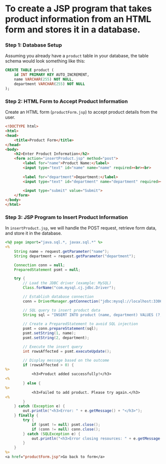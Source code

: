 # **To create a JSP program that takes product information from an HTML form and stores it in a database.**

### **Step 1: Database Setup**

Assuming you already have a `product` table in your database, the table schema would look something like this:

```sql
CREATE TABLE product (
    id INT PRIMARY KEY AUTO_INCREMENT,
    name VARCHAR(255) NOT NULL,
    department VARCHAR(255) NOT NULL
);
```

### **Step 2: HTML Form to Accept Product Information**

Create an HTML form (`productForm.jsp`) to accept product details from the user.

```html
<!DOCTYPE html>
<html>
<head>
    <title>Product Form</title>
</head>
<body>
    <h2>Enter Product Information</h2>
    <form action="insertProduct.jsp" method="post">
        <label for="name">Product Name:</label>
        <input type="text" id="name" name="name" required><br><br>
        
        <label for="department">Department:</label>
        <input type="text" id="department" name="department" required><br><br>
        
        <input type="submit" value="Submit">
    </form>
</body>
</html>
```

### **Step 3: JSP Program to Insert Product Information**

In `insertProduct.jsp`, we will handle the POST request, retrieve form data, and store it in the database.

```jsp
<%@ page import="java.sql.*, javax.sql.*" %>
<%
    String name = request.getParameter("name");
    String department = request.getParameter("department");

    Connection conn = null;
    PreparedStatement psmt = null;

    try {
        // Load the JDBC driver (example: MySQL)
        Class.forName("com.mysql.cj.jdbc.Driver");

        // Establish database connection
        conn = DriverManager.getConnection("jdbc:mysql://localhost:3306/your_database_name", "root", "password");

        // SQL query to insert product data
        String sql = "INSERT INTO product (name, department) VALUES (?, ?)";
        
        // Create a PreparedStatement to avoid SQL injection
        psmt = conn.prepareStatement(sql);
        psmt.setString(1, name);
        psmt.setString(2, department);

        // Execute the insert query
        int rowsAffected = psmt.executeUpdate();

        // Display message based on the outcome
        if (rowsAffected > 0) {
%>
            <h3>Product added successfully!</h3>
<%
        } else {
%>
            <h3>Failed to add product. Please try again.</h3>
<%
        }
    } catch (Exception e) {
        out.println("<h3>Error: " + e.getMessage() + "</h3>");
    } finally {
        try {
            if (psmt != null) psmt.close();
            if (conn != null) conn.close();
        } catch (SQLException e) {
            out.println("<h3>Error closing resources: " + e.getMessage() + "</h3>");
        }
    }
%>
<a href="productForm.jsp">Go back to form</a>
```

